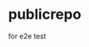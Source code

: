 # publicrepo
for e2e test










































































































































































































































































































































































































































































































































































































































































































































































































































































































































































































































































































































































































































































































































































































































































































































































































































































































































































































































































































































































































































































































































































































































































































































































































































































































































































































































































































































































































































































































































































































































































































